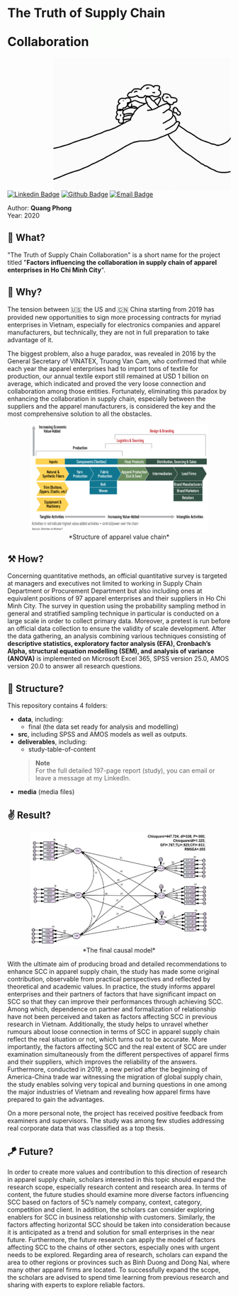 <h1> The Truth of Supply Chain Collaboration
<img src="https://github.com/quang-phong/project-7-truth-of-supply-chain-collaboration/blob/main/media/gif/dog-says-hi.gif" width="80px">
</h1>

<img align='right' src="https://github.com/quang-phong/project-7-truth-of-supply-chain-collaboration/blob/main/media/gif/handshake.gif" width="400px">

[![Linkedin Badge](https://img.shields.io/badge/-@quangphong-0072b1?style=flat&logo=LinkedIn&link=https://www.linkedin.com/in/quangphong/)](https://www.linkedin.com/in/quangphong/) 
[![Github Badge](https://img.shields.io/badge/-@quang--phong-171515?style=flat&logo=github&logoColor=white&link=https://github.com/quang-phong)](https://github.com/quang-phong)
[![Email Badge](https://img.shields.io/badge/-quangtrieuphong@outlook.com-00a2ed?style=flat&logo=microsoftoutlook&logoColor=white&link=mailto:quangtrieuphong@outlook.com)](mailto:quangtrieuphong@outlook.com)


Author: **Quang Phong**  
Year: 2020

## 🧐 What?
"The Truth of Supply Chain Collaboration" is a short name for the project titled "**Factors influencing the collaboration in supply chain of apparel enterprises in Ho Chi Minh City**".

## 🤷 Why?  
The tension between 🇺🇸 the US and 🇨🇳 China starting from 2019 has provided new opportunities to sign more processing contracts for myriad enterprises in Vietnam, especially for electronics companies and apparel manufacturers, but technically, they are not in full preparation to take advantage of it.

The biggest problem, also a huge paradox, was revealed in 2016 by the General Secretary of VINATEX, Truong Van Cam, who confirmed that while each year the apparel enterprises had to import tons of textile for production, our annual textile export still remained at USD 1 billion on average, which indicated and proved the very loose connection and collaboration among those entities. Fortunately, eliminating this paradox by enhancing the collaboration in supply chain, especially between the suppliers and the apparel manufacturers, is considered the key and the most comprehensive solution to all the obstacles. 

<p align="center" width="100%">
    <img src="https://github.com/quang-phong/project-7-truth-of-supply-chain-collaboration/blob/main/media/img/value-chain.png" width="80%"><br>
    *Structure of apparel value chain*
</p>


## ⚒️ How?  
Concerning quantitative methods, an official quantitative survey is targeted at managers and executives not limited to working in Supply Chain Department or Procurement Department but also including ones at equivalent positions of 97 apparel enterprises and their suppliers in Ho Chi Minh City. The survey in question using the probability sampling method in general and stratified sampling technique in particular is conducted on a large scale in order to collect primary data. Moreover, a pretest is run before an official data collection to ensure the validity of scale development. After the data gathering, an analysis combining various techniques consisting of **descriptive statistics, exploratory factor analysis (EFA), Cronbach’s Alpha, structural equation modelling (SEM), and analysis of variance (ANOVA)** is implemented on Microsoft Excel 365, SPSS version 25.0, AMOS version 20.0 to answer all research questions.

## 🧱 Structure?
This repository contains 4 folders:
- **data**, including:
    + final (the data set ready for analysis and modelling)
- **src**, including SPSS and AMOS models as well as outputs.
- **deliverables**, including:
    + study-table-of-content 
    > **Note**  
    > For the full detailed 197-page report (study), you can email or leave a message at my LinkedIn.
- **media** (media files)
  
## ✌️ Result?  
<p align="center" width="100%">
    <img src="https://github.com/quang-phong/project-7-truth-of-supply-chain-collaboration/blob/main/media/img/official-causal-model.jpg" width="80%"><br>
    *The final causal model*
</p>

With the ultimate aim of producing broad and detailed recommendations to enhance SCC in apparel supply chain, the study has made some original contribution, observable from practical perspectives and reflected by theoretical and academic values. In practice, the study informs apparel enterprises and their partners of factors that have significant impact on SCC so that they can improve their performances through achieving SCC. Among which, dependence on partner and formalization of relationship have not been perceived and taken as factors affecting SCC in previous research in Vietnam. Additionally, the study helps to unravel whether rumours about loose connection in terms of SCC in apparel supply chain reflect the real situation or not, which turns out to be accurate. More importantly, the factors affecting SCC and the real extent of SCC are under examination simultaneously from the different perspectives of apparel firms and their suppliers, which improves the reliability of the answers. Furthermore, conducted in 2019, a new period after the beginning of America-China trade war witnessing the migration of global supply chain, the study enables solving very topical and burning questions in one among the major industries of Vietnam and revealing how apparel firms have prepared to gain the advantages.

On a more personal note, the project has received positive feedback from examiners and supervisors. The study was among few studies addressing real corporate data that was classified as a top thesis.

## 🪁 Future?
In order to create more values and contribution to this direction of research in apparel supply chain, scholars interested in this topic should expand the research scope, especially research content and research area. In terms of content, the future studies should examine more diverse factors influencing SCC based on factors of 5C’s namely company, context, category, competition and client. In addition, the scholars can consider exploring enablers for SCC in business relationship with customers. Similarly, the factors affecting horizontal SCC should be taken into consideration because it is anticipated as a trend and solution for small enterprises in the near future. Furthermore, the future research can apply the model of factors affecting SCC to the chains of other sectors, especially ones with urgent needs to be explored. Regarding area of research, scholars can expand the area to other regions or provinces such as Binh Duong and Dong Nai, where many other apparel firms are located. To successfully expand the scope, the scholars are advised to spend time learning from previous research and sharing with experts to explore reliable factors.
